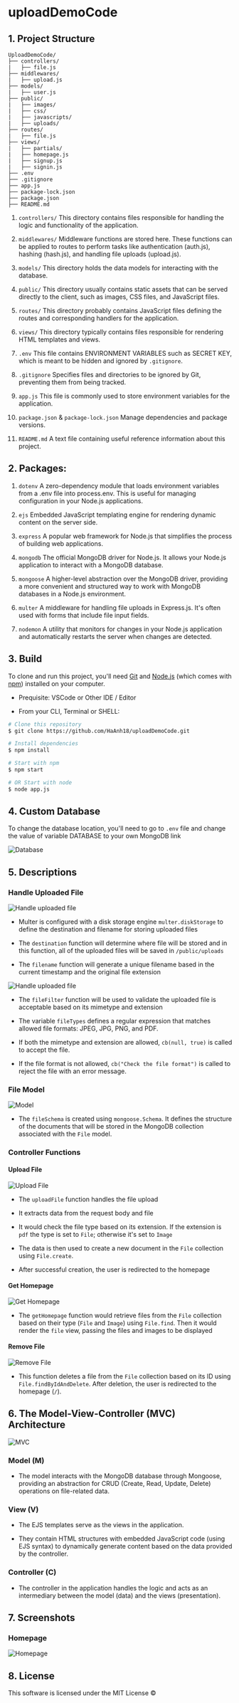 # uploadDemoCode

## 1. Project Structure

```
UploadDemoCode/
├── controllers/
|   ├── file.js
├── middlewares/
|   ├── upload.js
├── models/
|   ├── user.js
├── public/
|   ├── images/
|   ├── css/
|   ├── javascripts/
|   ├── uploads/
├── routes/
|   ├── file.js
├── views/
|   ├── partials/
|   ├── homepage.js
|   ├── signup.js
|   ├── signin.js
├── .env
├── .gitignore
├── app.js
├── package-lock.json
├── package.json
├── README.md
```

1. `controllers/`
This directory contains files responsible for handling the logic and functionality of the application.

2. `middlewares/`
Middleware functions are stored here. These functions can be applied to routes to perform tasks like authentication (auth.js), hashing (hash.js), and handling file uploads (upload.js).

3. `models/`
This directory holds the data models for interacting with the database.

4. `public/`
This directory usually contains static assets that can be served directly to the client, such as images, CSS files, and JavaScript files.

5. `routes/`
This directory probably contains JavaScript files defining the routes and corresponding handlers for the application.

6. `views/`
This directory typically contains files responsible for rendering HTML templates and views.

7. `.env`
This file contains ENVIRONMENT VARIABLES such as SECRET KEY, which is meant to be hidden and ignored by `.gitignore`.

8. `.gitignore`
Specifies files and directories to be ignored by Git, preventing them from being tracked.

9. `app.js`
This file is commonly used to store environment variables for the application.

10. `package.json` & `package-lock.json`
Manage dependencies and package versions.

11. `README.md`
A text file containing useful reference information about this project.

## 2. Packages:

1. `dotenv`
A zero-dependency module that loads environment variables from a .env file into process.env. This is useful for managing configuration in your Node.js applications.

2. `ejs`
Embedded JavaScript templating engine for rendering dynamic content on the server side.

3. `express`
A popular web framework for Node.js that simplifies the process of building web applications. 

4. `mongodb`
The official MongoDB driver for Node.js. It allows your Node.js application to interact with a MongoDB database.

5. `mongoose`
A higher-level abstraction over the MongoDB driver, providing a more convenient and structured way to work with MongoDB databases in a Node.js environment.

6. `multer`
A middleware for handling file uploads in Express.js. It's often used with forms that include file input fields.

7. `nodemon`
A utility that monitors for changes in your Node.js application and automatically restarts the server when changes are detected. 

## 3. Build

To clone and run this project, you'll need [Git](https://git-scm.com) and [Node.js](https://nodejs.org/en/download/) (which comes with [npm](https://npmjs.com)) installed on your computer.

- Prequisite: VSCode or Other IDE / Editor

- From your CLI, Terminal or SHELL:

```bash
# Clone this repository
$ git clone https://github.com/HaAnh18/uploadDemoCode.git

# Install dependencies
$ npm install

# Start with npm
$ npm start

# OR Start with node
$ node app.js
```

## 4. Custom Database

To change the database location, you'll need to go to `.env` file and change the value of variable DATABASE to your own MongoDB link 

![Database](./public/images/database.jpg)

## 5. Descriptions

### Handle Uploaded File

![Handle uploaded file](./public/images/upload-1.png)

- Multer is configured with a disk storage engine `multer.diskStorage` to define the destination and filename for storing uploaded files

- The `destination` function will determine where file will be stored and in this function, all of the uploaded files will be saved in `/public/uploads`

- The `filename` function will generate a unique filename based in the current timestamp and the original file extension

![Handle uploaded file](./public/images/upload-2.png)

- The `fileFilter` function will be used to validate the uploaded file is acceptable based on its mimetype and extension

- The variable `fileTypes` defines a regular expression that matches allowed file formats: JPEG, JPG, PNG, and PDF.

- If both the mimetype and extension are allowed, `cb(null, true)` is called to accept the file.

- If the file format is not allowed, `cb("Check the file format")` is called to reject the file with an error message.

### File Model

![Model](./public/images/model.png)

- The `fileSchema` is created using `mongoose.Schema`. It defines the structure of the documents that will be stored in the MongoDB collection associated with the `File` model.

### Controller Functions

#### Upload File 

![Upload File](./public/images/uploadFile.png)

- The `uploadFile` function handles the file upload 

- It extracts data from the request body and file

- It would check the file type based on its extension. If the extension is `pdf` the type is set to `File`; otherwise it's set to `Image`

- The data is then used to create a new document in the `File` collection using `File.create`.

- After successful creation, the user is redirected to the homepage

#### Get Homepage 

![Get Homepage](./public/images/getHomepage.png)

- The `getHomepage` function would retrieve files from the `File` collection based on their type (`File` and `Image`) using `File.find`. Then it would render the `file` view, passing the files and images to be displayed

#### Remove File

![Remove File](./public/images/removeFile.png)

- This function deletes a file from the `File` collection based on its ID using `File.findByIdAndDelete`. After deletion, the user is redirected to the homepage (`/`).

## 6. The Model-View-Controller (MVC) Architecture

![MVC](./public/images/mvc.JPG)

### Model (M)

- The model interacts with the MongoDB database through Mongoose, providing an abstraction for CRUD (Create, Read, Update, Delete) operations on file-related data.

### View (V)

- The EJS templates serve as the views in the application.

- They contain HTML structures with embedded JavaScript code (using EJS syntax) to dynamically generate content based on the data provided by the controller.

### Controller (C)

- The controller in the application handles the logic and acts as an intermediary between the model (data) and the views (presentation). 

## 7. Screenshots

### Homepage

![Homepage](./public/images/homepage.png)

## 8. License

This software is licensed under the MIT License ©
